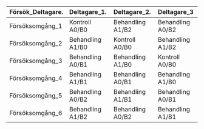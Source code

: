 |Försök_Deltagare. |Deltagare_1.     |Deltagare_2.     |Deltagare_3      |
|:-----------------|:----------------|:----------------|:----------------|
|Försöksomgång_1   |Kontroll A0/B0   |Behandling A1/B2 |Behandling A0/B2 |
|Försöksomgång_2   |Behandling A1/B0 |Kontroll A0/B0   |Behandling A1/B2 |
|Försöksomgång_3   |Behandling A0/B1 |Behandling A1/B0 |Kontroll A0/B0   |
|Försöksomgång_4   |Behandling A1/B1 |Behandling A0/B1 |Behandling A1/B0 |
|Försöksomgång_5   |Behandling A0/B2 |Behandling A1/B1 |Behandling A0/B1 |
|Försöksomgång_6   |Behandling A1/B2 |Behandling A0/B2 |Behandling A1/B1 |
